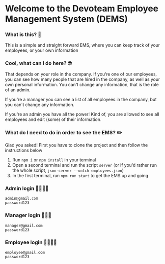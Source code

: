# Welcome to the Devoteam Employee Management System (DEMS)

### What is this? 🤔

This is a simple and straight forward EMS, where you can keep track of your employees, or your own information

### Cool, what can I do here? 🤓

That depends on your role in the company. If you're one of our employees, you can see how many people that are hired in the company, as well as your own personal information. You can't change any information, that is the role of an admin.

If you're a manager you can see a list of all employees in the company, but you can't change any information.

If you're an admin you have all the power! Kind of, you are allowed to see all employees and edit (some) of their information.

### What do I need to do in order to see the EMS? ✏️

Glad you asked!
First you have to clone the project and then follow the instructions below

1. Run `npm i` or `npm install` in your terminal
2. Open a second terminal and run the script `server` (or if you'd rather run the whole script,
   `json-server --watch employees.json`)
3. In the first terminal, run `npm run start` to get the EMS up and going

### Admin login 👩‍💼🧑‍💼

```
admin@gmail.com
password123
```

### Manager login 🦹🦸‍♀️

```
manager@gmail.com
password123
```

### Employee login 🙋‍♀️🙋‍♂️

```
employee@gmail.com
password123
```
